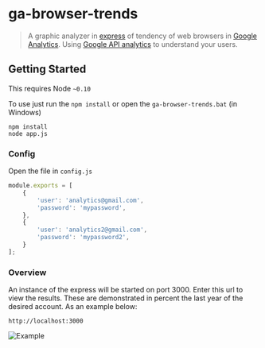 # ga-browser-trends

> A graphic analyzer in [express](http://expressjs.com) of tendency of web browsers in [Google Analytics](http://www.google.com/analytics/). Using [Google API analytics](https://npmjs.org/package/googleanalytics) to understand your users.

## Getting Started
This requires Node `~0.10`

To use just run the `npm install` or open the `ga-browser-trends.bat` (in Windows)

```shell
npm install
node app.js
```

### Config
Open the file in `config.js`

```config.js
module.exports = [
	{
		'user': 'analytics@gmail.com',
		'password': 'mypassword',
	},
	{
		'user': 'analytics2@gmail.com',
		'password': 'mypassword2',
	}
];
```

### Overview
An instance of the express will be started on port 3000.
Enter this url to view the results.
These are demonstrated in percent the last year of the desired account.
As an example below:

```example
http://localhost:3000
```

![Example](https://raw.github.com/kanema/ga-browser-trends/master/docs/example.png "Example")